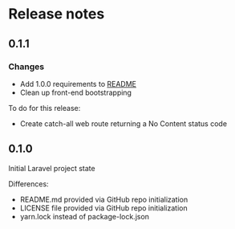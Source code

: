 # Release notes

## 0.1.1

### Changes

- Add 1.0.0 requirements to [README]
- Clean up front-end bootstrapping

To do for this release:

- Create catch-all web route returning a No Content status code

## 0.1.0

Initial Laravel project state

Differences:

- README.md provided via GitHub repo initialization
- LICENSE file provided via GitHub repo initialization
- yarn.lock instead of package-lock.json

[readme]: https://github.com/JSn1nj4/customs/blob/master/README.md
